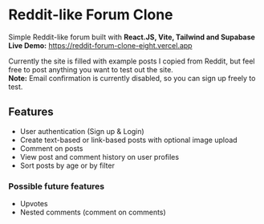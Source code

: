 # Reddit-like Forum Clone

Simple Reddit-like forum built with **React.JS, Vite, Tailwind and Supabase**\
**Live Demo:** https://reddit-forum-clone-eight.vercel.app

Currently the site is filled with example posts I copied from Reddit, but feel free to post anything you want to test out the site.\
**Note:** Email confirmation is currently disabled, so you can sign up freely to test.

## Features

- User authentication (Sign up & Login)
- Create text-based or link-based posts with optional image upload
- Comment on posts
- View post and comment history on user profiles
- Sort posts by age or by filter

### Possible future features
- Upvotes
- Nested comments (comment on comments)
